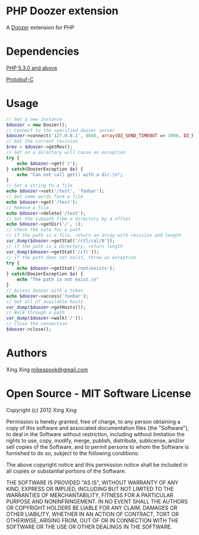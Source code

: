 PHP Doozer extension
==========

A [Doozer](https://github.com/ha/doozerd) extension for PHP

Dependencies
============

[PHP 5.3.0 and above](http://www.php.net)

[Protobuf-C](http://code.google.com/p/protobuf-c/)

Usage
=====

```php
// Get a new instance
$doozer = new Doozer();
// Connect to the specified doozer server
$doozer->connect('127.0.0.1', 8046, array(DZ_SEND_TIMEOUT => 3000, DZ_RECEIVE_TIMEOUT => 3000));
// Get the current revision
$rev = $doozer->getRev();
// Get on a directory will cause an exception
try {
    echo $doozer->get('/');
} catch(DoozerException $e) {
    echo "Can not call get() with a dir.\n";
}
// Set a string to a file
echo $doozer->set('/test', 'foobar');
// Get some words form a file
echo $doozer->get('/test');
// Remove a file
echo $doozer->delete('/test');
// Get the subpath from a directory by a offset
echo $doozer->getDir('/', 1);
// check the sate for a path
// if the path is a file, return an array with revision and length
var_dump($doozer->getStat('/ctl/cal/0'));
// if the path is a directory, return length
var_dump($doozer->getStat('/ctl'));
// if the path does not exist, throw an exception
try {
    echo $doozer->getStat('/not/exists');
} catch(DoozerException $e) {
    echo "The path is not exist.\n"
}
// Access doozer with a token
echo $doozer->access('foobar');
// Get all of available hosts
var_dump($doozer->getHosts());
// Walk through a path
var_dump($doozer->walk('/'));
// Close the connection
$doozer->close();
```

Authors
=======
Xing Xing <mikespook@gmail.com>

Open Source - MIT Software License
==================================
Copyright (c) 2012 Xing Xing

Permission is hereby granted, free of charge, to any person obtaining a copy of this software and associated documentation files (the "Software"), to deal in the Software without restriction, including without limitation the rights to use, copy, modify, merge, publish, distribute, sublicense, and/or sell copies of the Software, and to permit persons to whom the Software is furnished to do so, subject to the following conditions:

The above copyright notice and this permission notice shall be included in all copies or substantial portions of the Software.

THE SOFTWARE IS PROVIDED "AS IS", WITHOUT WARRANTY OF ANY KIND, EXPRESS OR IMPLIED, INCLUDING BUT NOT LIMITED TO THE WARRANTIES OF MERCHANTABILITY, FITNESS FOR A PARTICULAR PURPOSE AND NONINFRINGEMENT. IN NO EVENT SHALL THE AUTHORS OR COPYRIGHT HOLDERS BE LIABLE FOR ANY CLAIM, DAMAGES OR OTHER LIABILITY, WHETHER IN AN ACTION OF CONTRACT, TORT OR OTHERWISE, ARISING FROM, OUT OF OR IN CONNECTION WITH THE SOFTWARE OR THE USE OR OTHER DEALINGS IN THE SOFTWARE.
